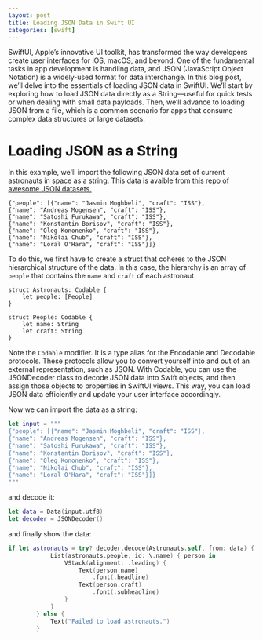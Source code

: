 ```yaml
---
layout: post
title: Loading JSON Data in Swift UI
categories: [swift]
---
```


SwiftUI, Apple’s innovative UI toolkit, has transformed the way developers create user interfaces for iOS, macOS, and beyond. 
One of the fundamental tasks in app development is handling data, and JSON (JavaScript Object Notation) is a widely-used format for data interchange. 
In this blog post, we’ll delve into the essentials of loading JSON data in SwiftUI.
We’ll start by exploring how to load JSON data directly as a String—useful for quick tests or when dealing with small data payloads. 
Then, we’ll advance to loading JSON from a file, which is a common scenario for apps that consume complex data structures or large datasets.

# Loading JSON as a String

In this example, we'll import the following JSON data set of current astronauts in space as a string.
This data is avaible from [this repo of awesome JSON datasets.](https://github.com/jdorfman/awesome-json-datasets)

```
{"people": [{"name": "Jasmin Moghbeli", "craft": "ISS"},
{"name": "Andreas Mogensen", "craft": "ISS"},
{"name": "Satoshi Furukawa", "craft": "ISS"},
{"name": "Konstantin Borisov", "craft": "ISS"},
{"name": "Oleg Kononenko", "craft": "ISS"},
{"name": "Nikolai Chub", "craft": "ISS"},
{"name": "Loral O'Hara", "craft": "ISS"}]}
```

To do this, we first have to create a struct that coheres to the JSON hierarchical structure of the data.
In this case, the hierarchy is an array of `people` that contains the `name` and `craft` of each astronaut.

```
struct Astronauts: Codable {
    let people: [People]
}

struct People: Codable {
    let name: String
    let craft: String
}
```

Note the `Codable` modifier. It is a type alias for the Encodable and Decodable protocols. These protocols allow you to convert yourself into and out of an external representation, such as JSON.
With Codable, you can use the JSONDecoder class to decode JSON data into Swift objects, and then assign those objects to properties in SwiftUI views. This way, you can load JSON data efficiently and update your user interface accordingly.

Now we can import the data as a string:
```swift
let input = """
{"people": [{"name": "Jasmin Moghbeli", "craft": "ISS"},
{"name": "Andreas Mogensen", "craft": "ISS"},
{"name": "Satoshi Furukawa", "craft": "ISS"},
{"name": "Konstantin Borisov", "craft": "ISS"},
{"name": "Oleg Kononenko", "craft": "ISS"},
{"name": "Nikolai Chub", "craft": "ISS"},
{"name": "Loral O'Hara", "craft": "ISS"}]}
"""
```

and decode it:
```swift
let data = Data(input.utf8)
let decoder = JSONDecoder()
```
and finally show the data:
```swift
if let astronauts = try? decoder.decode(Astronauts.self, from: data) {
            List(astronauts.people, id: \.name) { person in
                VStack(alignment: .leading) {
                    Text(person.name)
                        .font(.headline)
                    Text(person.craft)
                        .font(.subheadline)
                }
            }
        } else {
            Text("Failed to load astronauts.")
        }
```






